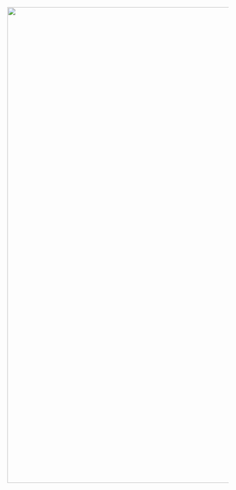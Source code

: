  <p style="text-align:center"><img src="https://encrypted-tbn0.gstatic.com/images?q=tbn:ANd9GcTxcDOZGay-Vav7394252IOn5bRjym6_KjcaA&usqp=CAU" weight="1920" height="1080"></p> 

